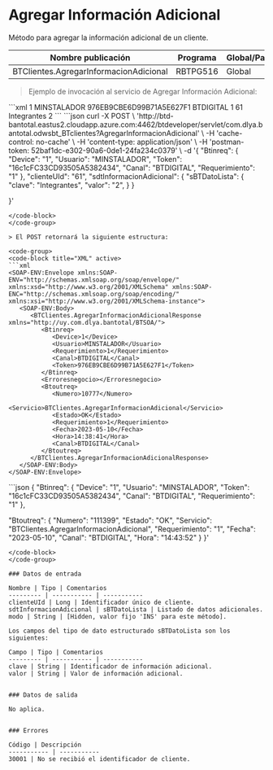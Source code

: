 # Agregar Información Adicional 

Método para agregar la información adicional de un cliente. 

Nombre publicación | Programa | Global/País 
--------- | ----------- | ----------- 
BTClientes.AgregarInformacionAdicional | RBTPG516 | Global 

> Ejemplo de invocación al servicio de Agregar Información Adicional: 

<code-group> 
<code-block title="XML" active> 
```xml 
<soapenv:Envelope xmlns:soapenv="http://schemas.xmlsoap.org/soap/envelope/" xmlns:bts="http://uy.com.dlya.bantotal/BTSOA/"> 
   <soapenv:Header/> 
   <soapenv:Body> 
      <bts:BTClientes.AgregarInformacionAdicional> 
         <bts:Btinreq> 
            <bts:Device>1</bts:Device> 
            <bts:Usuario>MINSTALADOR</bts:Usuario> 
            <bts:Token>976EB9CBE6D99B71A5E627F1</bts:Token> 
            <bts:Canal>BTDIGITAL</bts:Canal> 
            <bts:Requerimiento>1</bts:Requerimiento> 
         </bts:Btinreq> 
         <bts:clienteUId>61</bts:clienteUId> 
         <bts:sdtInformacionAdicional> 
            <bts:sBTDatoLista> 
               <bts:clave>Integrantes</bts:clave> 
               <bts:valor>2</bts:valor> 
            </bts:sBTDatoLista> 
         </bts:sdtInformacionAdicional> 
      </bts:BTClientes.AgregarInformacionAdicional> 
   </soapenv:Body> 
</soapenv:Envelope> 
``` 
</code-block> 

<code-block title="JSON"> 
```json 
curl -X POST \ 
	'http://btd-bantotal.eastus2.cloudapp.azure.com:4462/btdeveloper/servlet/com.dlya.bantotal.odwsbt_BTclientes?AgregarInformacionAdicional' \ 
	-H 'cache-control: no-cache' \ 
	-H 'content-type: application/json' \ 
	-H 'postman-token: 52baf1dc-e302-90a6-0de1-24fa234c0379' \ 
	-d '{ 
	"Btinreq": { 
	  "Device": "1", 
	  "Usuario": "MINSTALADOR", 
	  "Token": "16c1cFC33CD93505A5382434", 
	  "Canal": "BTDIGITAL", 
	  "Requerimiento": "1" 
	}, 
	"clienteUId": "61", 
      "sdtInformacionAdicional": { 
      "sBTDatoLista": { 
		"clave": "Integrantes", 
		"valor": "2", 
	} 
	} 

}' 
``` 
</code-block> 
</code-group> 

> El POST retornará la siguiente estructura: 

<code-group> 
<code-block title="XML" active> 
```xml 
<SOAP-ENV:Envelope xmlns:SOAP-ENV="http://schemas.xmlsoap.org/soap/envelope/" xmlns:xsd="http://www.w3.org/2001/XMLSchema" xmlns:SOAP-ENC="http://schemas.xmlsoap.org/soap/encoding/" xmlns:xsi="http://www.w3.org/2001/XMLSchema-instance"> 
   <SOAP-ENV:Body> 
      <BTClientes.AgregarInformacionAdicionalResponse xmlns="http://uy.com.dlya.bantotal/BTSOA/"> 
         <Btinreq> 
            <Device>1</Device> 
            <Usuario>MINSTALADOR</Usuario> 
            <Requerimiento>1</Requerimiento> 
            <Canal>BTDIGITAL</Canal> 
            <Token>976EB9CBE6D99B71A5E627F1</Token> 
         </Btinreq> 
         <Erroresnegocio></Erroresnegocio> 
         <Btoutreq> 
            <Numero>10777</Numero> 
            <Servicio>BTClientes.AgregarInformacionAdicional</Servicio> 
            <Estado>OK</Estado> 
            <Requerimiento>1</Requerimiento> 
            <Fecha>2023-05-10</Fecha> 
            <Hora>14:38:41</Hora> 
            <Canal>BTDIGITAL</Canal> 
         </Btoutreq> 
      </BTClientes.AgregarInformacionAdicionalResponse> 
   </SOAP-ENV:Body> 
</SOAP-ENV:Envelope> 
``` 
</code-block> 

<code-block title="JSON"> 
```json 
{ 
   "Btinreq": { 
      "Device": "1", 
      "Usuario": "MINSTALADOR", 
      "Token": "16c1cFC33CD93505A5382434", 
      "Canal": "BTDIGITAL", 
      "Requerimiento": "1" 
   }, 

   "Btoutreq": { 
      "Numero": "111399", 
      "Estado": "OK", 
      "Servicio": "BTClientes.AgregarInformacionAdicional", 
      "Requerimiento": "1", 
      "Fecha": "2023-05-10", 
      "Canal": "BTDIGITAL", 
      "Hora": "14:43:52" 
   } 
}' 
``` 
</code-block> 
</code-group> 

### Datos de entrada 

Nombre | Tipo | Comentarios 
--------- | ----------- | ----------- 
clienteUId | Long | Identificador único de cliente. 
sdtInformacionAdicional | sBTDatoLista | Listado de datos adicionales. 
modo | String | [Hidden, valor fijo 'INS' para este método].  

Los campos del tipo de dato estructurado sBTDatoLista son los siguientes: 

Campo | Tipo | Comentarios 
--------- | ----------- | ----------- 
clave | String | Identificador de información adicional. 
valor | String | Valor de información adicional. 


### Datos de salida 

No aplica. 


### Errores 

Código | Descripción 
----------- | ----------- 
30001 | No se recibió el identificador de cliente. 


 
